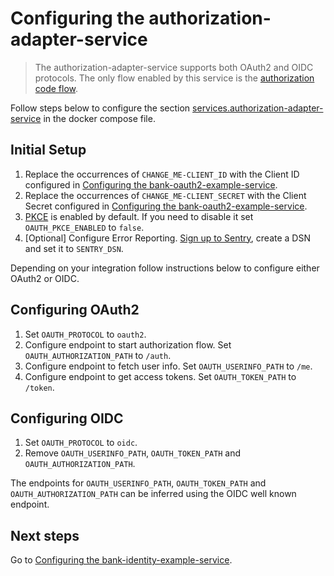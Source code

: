 # Configuring the authorization-adapter-service
> The authorization-adapter-service supports both OAuth2 and OIDC protocols. The only flow enabled by this service is the [authorization code flow](https://oauth.net/2/grant-types/authorization-code/).

Follow steps below to configure the section [services.authorization-adapter-service](https://github.com/idpartner-app/trust-platform-example/blob/trustPlatformExample/docker-compose.yml#L51) in the docker compose file.

## Initial Setup
1. Replace the occurrences of `CHANGE_ME-CLIENT_ID` with the Client ID configured in [Configuring the bank-oauth2-example-service](configuring-bank-oauth2-example-service.md).
2. Replace the occurrences of `CHANGE_ME-CLIENT_SECRET` with the Client Secret configured in [Configuring the bank-oauth2-example-service](configuring-bank-oauth2-example-service.md).
3. [PKCE](https://oauth.net/2/pkce/#:~:text=PKCE%20(RFC%207636)%20is%20an,is%20using%20a%20client%20secret.) is enabled by default. If you need to disable it set `OAUTH_PKCE_ENABLED` to `false`.
4. [Optional] Configure Error Reporting. [Sign up to Sentry](https://sentry.io/signup/), create a DSN and set it to `SENTRY_DSN`.

Depending on your integration follow instructions below to configure either OAuth2 or OIDC.

## Configuring OAuth2
1. Set `OAUTH_PROTOCOL` to `oauth2`.
1. Configure endpoint to start authorization flow. Set `OAUTH_AUTHORIZATION_PATH` to `/auth`.
1. Configure endpoint to fetch user info. Set `OAUTH_USERINFO_PATH` to `/me`.
1. Configure endpoint to get access tokens. Set `OAUTH_TOKEN_PATH` to `/token`.

## Configuring OIDC
1. Set `OAUTH_PROTOCOL` to `oidc`.
1. Remove `OAUTH_USERINFO_PATH`, `OAUTH_TOKEN_PATH` and `OAUTH_AUTHORIZATION_PATH`.

The endpoints for `OAUTH_USERINFO_PATH`, `OAUTH_TOKEN_PATH` and `OAUTH_AUTHORIZATION_PATH` can be inferred using the OIDC well known endpoint. 

## Next steps
Go to [Configuring the bank-identity-example-service](configuring-bank-identity-example-service.md).